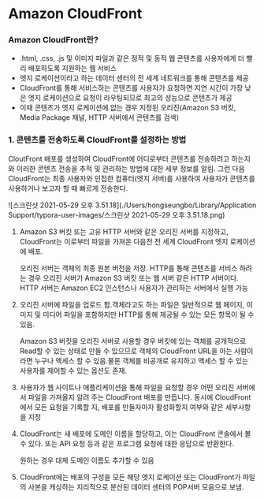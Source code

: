 # Amazon CloudFront

### Amazon CloudFront란?

- .html, .css, .js 및 이미지 파일과 같은 정적 및 동적 웹 콘텐츠를 사용자에게 더 빨리 배포하도록 지원하는 웹 서비스
- 엣지 로케이션이라고 하는 데이터 센터의 전 세계 네트워크를 통해 콘텐츠를 제공
- CloudFront를 통해 서비스하는 콘텐츠를 사용자가 요청하면 지연 시간이 가장 낮은 엣지 로케이션으로 요청이 라우팅되므로 최고의 성능으로 콘텐츠가 제공
- 이때 콘텐츠가 엣지 로케이션에 없는 경우 지정된 오리진(Amazon S3 버킷, Media Package 채널, HTTP 서버에서 콘텐츠를 검색)



### 1. 콘텐츠를 전송하도록 CloudFront를 설정하는 방법

CloutFront 배포를 생성하여 CloudFront에 어디로부터 콘텐츠를 전송하려고 하는지와 이러한 콘텐츠 전송을 추적 및 관리하는 방법에 대한 세부 정보를 알림. 그런 다음 CloudFront는 최종 사용자와 인접한 컴퓨터(엣지 서버)를 사용하여 사용자가 콘텐츠를 사용하거나 보고자 할 때 빠르게 전송한다.

![스크린샷 2021-05-29 오후 3.51.18](./Users/hongseungbo/Library/Application Support/typora-user-images/스크린샷 2021-05-29 오후 3.51.18.png)

1. Amazon S3 버킷 또는 고유 HTTP 서버와 같은 오리진 서버를 지정하고, CloudFront는 이로부터 파일을 가져온 다음전 전 세계 CloudFront 엣지 로케이션에 배포.

   오리진 서버는 객체의 최종 원본 버전을 저장. HTTP를 통해 콘텐츠를 서비스 하려는 경우 오리진 서버가 Amazon S3 버킷 또는 웹 서버 같은 HTTP 서버이다. HTTP 서버는 Amazon EC2 인스턴스나 사용자가 관리하는 서버에서 실행 가능

2. 오리진 서버에 파일을 업로드 함.객체라고도 하는 파일은 일반적으로 웹 페이지, 이미지 및 미디어 파일을 포함하지만 HTTP를 통해 제공될 수 있는 모든 항목이 될 수 있음.

   Amazon S3 버킷을 오리진 서버로 사용할 경우 버킷에 있는 객체를 공개적으로 Read할 수 있는 상태로 만들 수 있으므로 객체의 CloudFront URL을 아는 사람이라면 누구나 엑세스 할 수 있음.물론 객체를 비공개로 유지하고 액세스 할 수 있는 사용자를 제어할 수 있는 옵션도 존재.

3. 사용자가 웹 사이트나 애플리케이션을 통해 파일을 요청할 경우 어떤 오리진 서버에서 파일을 가져올지 알려 주는 CloudFront 배포를 만듭니다. 동시에 CloudFront에서 모든 요청을 기록할 지, 배포를 만들자마자 활성화할지 여부와 같은 세부사항을 지정

4. CloudFront는 새 배포에 도메인 이름을 할당하고, 이는 CloudFront 콘솔에서 볼 수 있다. 또는 API 요청 등과 같은 프로그램 요청에 대한 응답으로 반환한다.

   원하는 경우 대체 도메인 이름도 추가할 수 있음

5. CloudFront에는 배포의 구성을 모든 해당 엣지 로케이션 또는 CloudFront가 파일의 사본을 캐싱하는 지리적으로 분산된 데이터 센터의 POP서버 모음으로 보냄.
